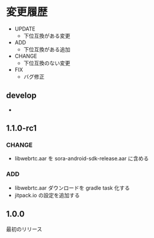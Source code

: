 # 変更履歴

- UPDATE
    - 下位互換がある変更
- ADD
    - 下位互換がある追加
- CHANGE
    - 下位互換のない変更
- FIX
    - バグ修正


## develop

-

## 1.1.0-rc1

### CHANGE

- libwebrtc.aar を sora-android-sdk-release.aar に含める

### ADD

- libwebrtc.aar ダウンロードを gradle task 化する
- jitpack.io の設定を追加する

## 1.0.0

最初のリリース
